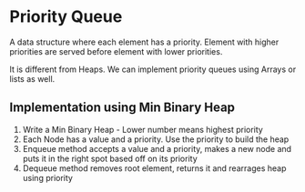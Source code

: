 # Priority Queue
A data structure where each element has a priority. Element with higher priorities are served before element with lower priorities.

It is different from Heaps. We can implement priority queues using Arrays or lists as well.

## Implementation using Min Binary Heap
1. Write a Min Binary Heap - Lower number means highest priority
2. Each Node has a value and a priority. Use the priority to build the heap
3. Enqueue method accepts a value and a priority, makes a new node and puts it in the right spot based off on its priority
4. Dequeue method removes root element, returns it and rearrages heap using priority